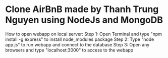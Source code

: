 # Clone AirBnB made by Thanh Trung Nguyen using NodeJs and MongoDB

How to open webapp on local server:
  Step 1: Open Terminal and type "npm install -g express" to install node_modules package
  Step 2: Type "node app.js" to run webapp and connect to the database
  Step 3: Open any browsers and type "localhost:3000" to access to the webapp
